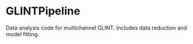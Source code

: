 # GLINTPipeline
Data analysis code for multichannel GLINT. Includes data reduction and model fitting.
